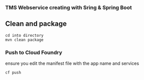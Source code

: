 ### TMS Webservice creating with Sring & Spring Boot

## Clean and package
```
cd into directory
mvn clean package
```

### Push to Cloud Foundry
ensure you edit the manifest file with the app name and services
```
cf push
```
